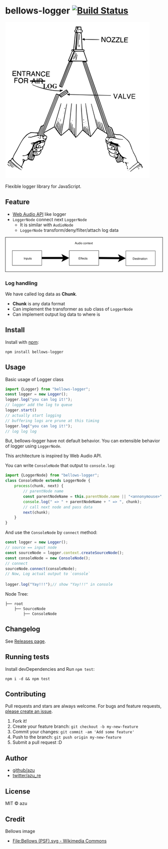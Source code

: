 # bellows-logger [![Build Status](https://travis-ci.org/azu/bellows-logger.svg?branch=master)](https://travis-ci.org/azu/bellows-logger)

![bellows](./docs/img/bellows.png)

Flexible logger library for JavaScript.

## Feature

- [Web Audio API](https://developer.mozilla.org/en-US/docs/Web/API/Web_Audio_API) like logger
- `LoggerNode` connect next `LoggerNode`
    - It is similar with `AudioNode`
    - `LoggerNode` transform/deny/filter/attach log data 

![Web Audio API](./docs/img/webaudioAPI.png)

### Log handling

We have called log data as **Chunk**.

- **Chunk** is any data format
- Can implement the transformer as sub class of `LoggerNode`
- Can implement output log data to where is

## Install

Install with [npm](https://www.npmjs.com/):

    npm install bellows-logger

## Usage

Basic usage of Logger class

```js
import {Logger} from "bellows-logger";
const logger = new Logger();
logger.log("you can log it!");
// logger add the log to queue
logger.start()
// actually start logging
// buffering logs are prune at this timing
logger.log("you can log it!");
// log log log
```

But, bellows-logger have not default behavior.
You can extensible behavior of logger using `LoggerNode`.

This architecture is inspired by Web Audio API.

You can write `ConsoleNode` that output to `console.log`:

```js
import {LoggerNode} from "bellows-logger";
class ConsoleNode extends LoggerNode {
    process(chunk, next) {
        // parentNode name
        const parentNodeName = this.parentNode.name || "<annonymouse>";
        console.log(" => " + parentNodeName + " => ", chunk);
        // call next node and pass data
        next(chunk);
    }
}
```

And use the `ConsoleNode` by `connect` method:

```js
const logger = new Logger();
// source == input node
const sourceNode = logger.context.createSourceNode();
const consoleNode = new ConsoleNode();
// connect
sourceNode.connect(consoleNode);
// Now, Log actual output to `console`

logger.log("Yay!!!");// show "Yay!!!" in console
```

Node Tree:

```
├── root
	├── SourceNode
		├── ConsoleNode
```

## Changelog

See [Releases page](https://github.com/azu/bellows-logger/releases).

## Running tests

Install devDependencies and Run `npm test`:

    npm i -d && npm test

## Contributing

Pull requests and stars are always welcome.
For bugs and feature requests, [please create an issue](https://github.com/azu/bellows-logger/issues).

1. Fork it!
2. Create your feature branch: `git checkout -b my-new-feature`
3. Commit your changes: `git commit -am 'Add some feature'`
4. Push to the branch: `git push origin my-new-feature`
5. Submit a pull request :D

## Author

- [github/azu](https://github.com/azu)
- [twitter/azu_re](http://twitter.com/azu_re)

## License

MIT © azu

## Credit

Bellows image

- [File:Bellows (PSF).svg - Wikimedia Commons](https://commons.wikimedia.org/wiki/File:Bellows_(PSF).svg "File:Bellows (PSF).svg - Wikimedia Commons")